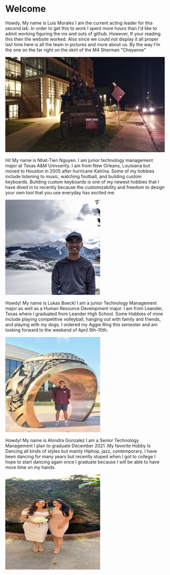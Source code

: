 <h1>Welcome</h1>

<p>
Howdy, My name is Luis Morales
I am the current acting leader for this second lab. In order to get this to work I spent more hours than I'd like to admit working figuring the ins and outs of github. However, If your reading this then the website worked. Also since we could not display it all proper last time here is all the team in pictures and more about us. By the way I'm the one on the far right on the skirt of the M4 Sherman "Cheyanne" 
</p>
<img src="tank.jpg" alt="Me on a tank" style="width:200;height:300px;">


<p>
Hi! My name is Nhat-Tien Nguyen. I am junior technology management major at Texas A&M Univserity. I am from New Orleans, Louisiana but moved to Houston in 2005 after hurricane Katrina. Some of my hobbies include listening to music, watching football, and building custom keyboards. Building custom keyboards is one of my newest hobbies that I have dived in to recently because the customizability and freedom to design your own tool that you use everyday has excited me. 
</p>
<img src="Colorado.jpg" alt="Tien in the mountains" style="width:300px;height:300px;">
<p>
Howdy! My name is Lukas Boeck!
I am a junior Technology Management major as well as a Human Resource Development major.
I am from Leander, Texas where I graduated from Leander High School.
Some Hobbies of mine include playing competitive volleyball, hanging out with family and friends, and playing with my dogs.
I ordered my Aggie Ring this semester and am looking forward to the weekend of April 9th-10th.
</p>
<img src="ring.JPEG" alt="Lukas in the Ring statue" style="width:300px;height:300px;">
<p>
Howdy! My name is Alondra Gonzalez
I am a Senior Technology Management  I plan to graduate December 2021. 
My favorite Hobby Is Dancing all kinds of styles but mainly Hiphop, jazz, contemporary.
I have been dancing for many years but recently stoped when I got to college I hope to start dancing again once I graduate because I will be able to  have more time on my hands.
</p>
<img src="IMG_2034.jpeg" alt="Alondra at formal" style="width:300px;height:300px;">

